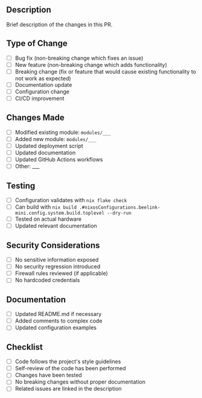## Description

Brief description of the changes in this PR.

## Type of Change

- [ ] Bug fix (non-breaking change which fixes an issue)
- [ ] New feature (non-breaking change which adds functionality)
- [ ] Breaking change (fix or feature that would cause existing functionality to not work as expected)
- [ ] Documentation update
- [ ] Configuration change
- [ ] CI/CD improvement

## Changes Made

- [ ] Modified existing module: `modules/___`
- [ ] Added new module: `modules/___`
- [ ] Updated deployment script
- [ ] Updated documentation
- [ ] Updated GitHub Actions workflows
- [ ] Other: ___

## Testing

- [ ] Configuration validates with `nix flake check`
- [ ] Can build with `nix build .#nixosConfigurations.beelink-mini.config.system.build.toplevel --dry-run`
- [ ] Tested on actual hardware
- [ ] Updated relevant documentation

## Security Considerations

- [ ] No sensitive information exposed
- [ ] No security regression introduced
- [ ] Firewall rules reviewed (if applicable)
- [ ] No hardcoded credentials

## Documentation

- [ ] Updated README.md if necessary
- [ ] Added comments to complex code
- [ ] Updated configuration examples

## Checklist

- [ ] Code follows the project's style guidelines
- [ ] Self-review of the code has been performed
- [ ] Changes have been tested
- [ ] No breaking changes without proper documentation
- [ ] Related issues are linked in the description
